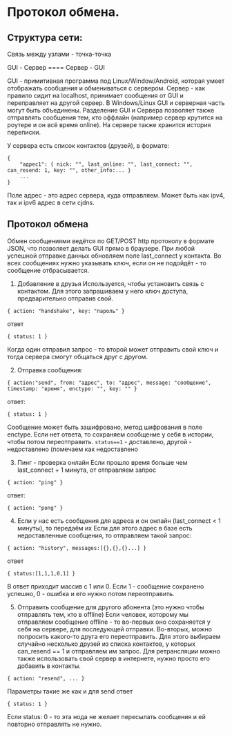 Протокол обмена.
===============================

## Структура сети:
Связь между узлами - точка-точка

GUI - Сервер ==== Сервер - GUI

GUI - примитивная программа под Linux/Window/Android, которая умеет отображать сообщения и обмениваться с сервером.
Сервер - как правило сидит на localhost, принимает сообщения от GUI и переправляет на другой сервер.
В Windows/Linux GUI и серверная часть могут быть объединены.
Разделение GUI и Сервера позволяет также отправлять сообщения тем, кто оффлайн (например сервер крутится на роутере и он всё время online).
На сервере также хранится история переписки.

У сервера есть список контактов (друзей), в формате:
```
{
	"адрес1": { nick: "", last_online: "", last_connect: "", can_resend: 1, key: "", other_info:... }
	...
}
```
Поле адрес - это адрес сервера, куда отправляем. Может быть как ipv4, так и ipv6 адрес в сети cjdns.


## Протокол обмена
Обмен сообщениями ведётся по GET/POST http протоколу в формате JSON, что позволяет делать GUI прямо в браузере.
При любой успешной отправке данных обновляем поле last_connect у контакта.
Во всех сообщениях нужно указывать ключ, если он не подойдёт - то сообщение отбрасывается.

1. Добавление в друзья
Используется, чтобы установить связь с контактом. Для этого запрашиваем у него ключ доступа, предварительно отправив свой.
```
{ action: "handshake", key: "пароль" }
```
ответ
```
{ status: 1 }
```
Когда один отправил запрос - то второй может отправить свой ключ и тогда сервера смогут общаться друг с другом.

2. Отправка сообщения:
```
{ action:"send", from: "адрес", to: "адрес", message: "сообщение", timestamp: "время", enctype: "", key: "" }
```
ответ:
```
{ status: 1 }
```
Сообщение может быть зашифровано, метод шифрования в поле enctype.
Если нет ответа, то сохраняем сообщение у себя в истории, чтобы потом переотправить.
`status==1` - доставлено, другой - недоставлено (помечаем как недоставлено

3. Пинг - проверка онлайн
Если прошло время больше чем last_connect + 1 минута, от отправляем запрос
```
{ action: "ping" }
```
ответ:
```
{ action: "pong" }
```

4. Если у нас есть сообщения для адреса и он онлайн (last_connect < 1 минуты), то передаём их
Если для этого адрес в базе есть недоставленные сообщения, то отправляем такой запрос:
```
{ action: "history", messages:[{},{},{}...] }
```
ответ
```
{ status:[1,1,1,0,1] }
```
В ответ приходит массив с 1 или 0. Если 1 - сообщение сохранено успешно, 0 - ошибка и его нужно потом переотправить.

5. Отправить сообщение для другого абонента (это нужно чтобы отправлять тем, кто в offline)
Если человек, которому мы отправляем сообщение offline - то во-первых оно сохраняется у себя на сервере, для последующей отправки.
Во-вторых, можно попросить какого-то друга его переотправить. Для этого выбираем случайно несколько друзей из списка контактов, у которых can_resend == 1 и отправляем им запрос.
Для ретрансляции можно также использовать свой сервер в интернете, нужно просто его добавить в контакты.
```
{ action: "resend", ... }
```
Параметры такие же как и для send
ответ
```
{ status: 1 }
```
Если status: 0 - то эта нода не желает пересылать сообщения и ей повторно отправлять не нужно.
